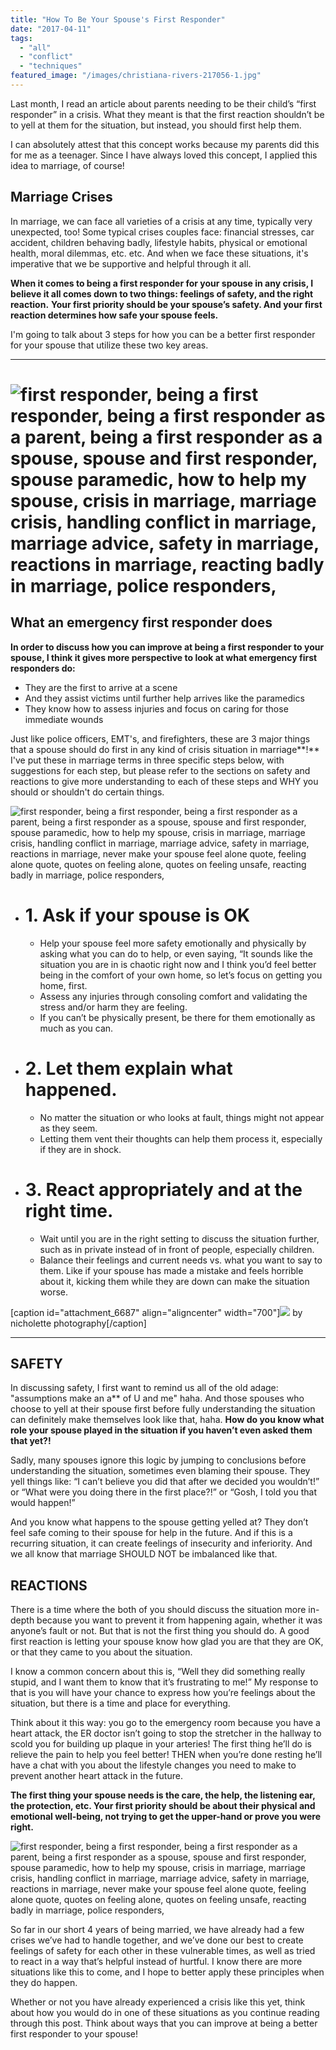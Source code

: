 ```yaml
---
title: "How To Be Your Spouse's First Responder"
date: "2017-04-11"
tags:
  - "all"
  - "conflict"
  - "techniques"
featured_image: "/images/christiana-rivers-217056-1.jpg"
---
```


Last month, I read an article about parents needing to be their child’s “first responder” in a crisis. What they meant is that the first reaction shouldn’t be to yell at them for the situation, but instead, you should first help them.

I can absolutely attest that this concept works because my parents did this for me as a teenager. Since I have always loved this concept, I applied this idea to marriage, of course!

## Marriage Crises

In marriage, we can face all varieties of a crisis at any time, typically very unexpected, too! Some typical crises couples face: financial stresses, car accident, children behaving badly, lifestyle habits, physical or emotional health, moral dilemmas, etc. etc. And when we face these situations, it's imperative that we be supportive and helpful through it all.

**When it comes to being a first responder for your spouse in any crisis, I believe it all comes down to two things: feelings of safety, and the right reaction.** **Your first priority should be your spouse’s safety. And your first reaction determines how safe your spouse feels.**

I'm going to talk about 3 steps for how you can be a better first responder for your spouse that utilize these two key areas.

* * *

# ![first responder, being a first responder, being a first responder as a parent, being a first responder as a spouse, spouse and first responder, spouse paramedic, how to help my spouse, crisis in marriage, marriage crisis, handling conflict in marriage, marriage advice, safety in marriage, reactions in marriage, reacting badly in marriage, police responders,](/images/matt-popovich-60437.jpg)

## What an emergency first responder does

**In order to discuss how you can improve at being a first responder to your spouse, I think it gives more perspective to look at what emergency first responders do:**

- They are the first to arrive at a scene
- And they assist victims until further help arrives like the paramedics
- They know how to assess injuries and focus on caring for those immediate wounds

Just like police officers, EMT's, and firefighters, these are 3 major things that a spouse should do first in any kind of crisis situation in marriage**!** I've put these in marriage terms in three specific steps below, with suggestions for each step, but please refer to the sections on safety and reactions to give more understanding to each of these steps and WHY you should or shouldn't do certain things.

![first responder, being a first responder, being a first responder as a parent, being a first responder as a spouse, spouse and first responder, spouse paramedic, how to help my spouse, crisis in marriage, marriage crisis, handling conflict in marriage, marriage advice, safety in marriage, reactions in marriage, never make your spouse feel alone quote, feeling alone quote, quotes on feeling alone, quotes on feeling unsafe, reacting badly in marriage, police responders, ](/images/blog-size-first-responder-5.png)

- # **1\. Ask if your spouse is OK**
    
    - Help your spouse feel more safety emotionally and physically by asking what you can do to help, or even saying, “It sounds like the situation you are in is chaotic right now and I think you’d feel better being in the comfort of your own home, so let’s focus on getting you home, first.
    - Assess any injuries through consoling comfort and validating the stress and/or harm they are feeling.
    - If you can’t be physically present, be there for them emotionally as much as you can.

- # **2\. Let them explain what happened.**
    
    - No matter the situation or who looks at fault, things might not appear as they seem.
    - Letting them vent their thoughts can help them process it, especially if they are in shock.

- # **3\. React appropriately and at the right time**.
    
    - Wait until you are in the right setting to discuss the situation further, such as in private instead of in front of people, especially children.
    - Balance their feelings and current needs vs. what you want to say to them. Like if your spouse has made a mistake and feels horrible about it, kicking them while they are down can make the situation worse.

\[caption id="attachment\_6687" align="aligncenter" width="700"\]![](/images/IMG_0069.jpg) by nicholette photography\[/caption\]

* * *

## SAFETY

In discussing safety, I first want to remind us all of the old adage: "assumptions make an a\*\* of U and me" haha. And those spouses who choose to yell at their spouse first before fully understanding the situation can definitely make themselves look like that, haha. **How do you know what role your spouse played in the situation if you haven’t even asked them that yet?!**

Sadly, many spouses ignore this logic by jumping to conclusions before understanding the situation, sometimes even blaming their spouse. They yell things like: “I can’t believe you did that after we decided you wouldn’t!” or “What were you doing there in the first place?!” or “Gosh, I told you that would happen!”

And you know what happens to the spouse getting yelled at? They don’t feel safe coming to their spouse for help in the future. And if this is a recurring situation, it can create feelings of insecurity and inferiority. And we all know that marriage SHOULD NOT be imbalanced like that.

## REACTIONS

There is a time where the both of you should discuss the situation more in-depth because you want to prevent it from happening again, whether it was anyone’s fault or not. But that is not the first thing you should do. A good first reaction is letting your spouse know how glad you are that they are OK, or that they came to you about the situation.

I know a common concern about this is, “Well they did something really stupid, and I want them to know that it’s frustrating to me!” My response to that is you will have your chance to express how you’re feelings about the situation, but there is a time and place for everything.

Think about it this way: you go to the emergency room because you have a heart attack, the ER doctor isn’t going to stop the stretcher in the hallway to scold you for building up plaque in your arteries! The first thing he’ll do is relieve the pain to help you feel better! THEN when you’re done resting he’ll have a chat with you about the lifestyle changes you need to make to prevent another heart attack in the future.

**The first thing your spouse needs is the care, the help, the listening ear, the protection, etc. Your first priority should be about their physical and emotional well-being, not trying to get the upper-hand or prove you were right.**

![first responder, being a first responder, being a first responder as a parent, being a first responder as a spouse, spouse and first responder, spouse paramedic, how to help my spouse, crisis in marriage, marriage crisis, handling conflict in marriage, marriage advice, safety in marriage, reactions in marriage, never make your spouse feel alone quote, feeling alone quote, quotes on feeling alone, quotes on feeling unsafe, reacting badly in marriage, police responders, ](/images/never-make-the-one-you-love-feel-alone-especially-when-you-are-there-2.png)

So far in our short 4 years of being married, we have already had a few crises we’ve had to handle together, and we’ve done our best to create feelings of safety for each other in these vulnerable times, as well as tried to react in a way that’s helpful instead of hurtful. I know there are more situations like this to come, and I hope to better apply these principles when they do happen.

Whether or not you have already experienced a crisis like this yet, think about how you would do in one of these situations as you continue reading through this post. Think about ways that you can improve at being a better first responder to your spouse!
